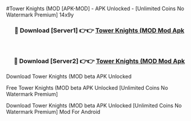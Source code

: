 #Tower Knights (MOD [APK-MOD] - APK Unlocked - [Unlimited Coins No Watermark Premium] 14x9y



<div align="center">

<h3>🔴 Download [Server1] 👉👉 <a href="https://momento.my/?title=Tower_Knights_(MOD">Tower Knights (MOD Mod Apk</a></h3><br>

<h3>🔴 Download [Server2] 👉👉 <a href="https://momento.my/?title=Tower_Knights_(MOD">Tower Knights (MOD Mod Apk</a></h3>
</div>



Download Tower Knights (MOD beta APK Unlocked

Free Tower Knights (MOD beta APK Unlocked [Unlimited Coins No Watermark Premium]

Download Tower Knights (MOD beta APK Unlocked [Unlimited Coins No Watermark Premium] Mod For Android
